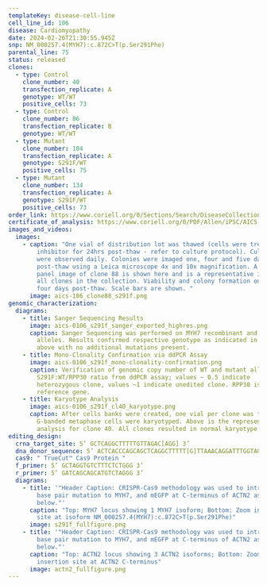 ```yaml
---
templateKey: disease-cell-line
cell_line_id: 106
disease: Cardiomyopathy
date: 2024-02-26T21:30:55.945Z
snp: NM_000257.4(MYH7):c.872C>T(p.Ser291Phe)
parental_line: 75
status: released
clones:
  - type: Control
    clone_number: 40
    transfection_replicate: A
    genotype: WT/WT
    positive_cells: 73
  - type: Control
    clone_number: 86
    transfection_replicate: B
    genotype: WT/WT
  - type: Mutant
    clone_number: 104
    transfection_replicate: A
    genotype: S291F/WT
    positive_cells: 75
  - type: Mutant
    clone_number: 134
    transfection_replicate: A
    genotype: S291F/WT
    positive_cells: 73
order_link: https://www.coriell.org/0/Sections/Search/DiseaseCollection_Detail.aspx?Ref=AICS-0106&Product=CiPSC&PgId=166
certificate_of_analysis: https://www.coriell.org/0/PDF/Allen/iPSC/AICS-0106_CofA.pdf
images_and_videos:
  images:
    - caption: "One vial of distribution lot was thawed (cells were treated with ROCK
        inhibitor for 24hrs post-thaw - refer to culture protocol). Cultures
        were observed daily. Colonies were imaged one, four and five days
        post-thaw using a Leica microscope 4x and 10x magnification. A four
        panel image of clone 88 is shown here and is a representative image for
        all clones in the collection. Viability and colony formation one day and
        four days post-thaw. Scale bars are shown. "
      image: aics-106_clone88_s291f.png
genomic_characterization:
  diagrams:
    - title: Sanger Sequencing Results
      image: aics-0106_s291f_sanger_exported_highres.png
      caption: Sanger Sequencing was performed on MYH7 recombinant and wildtype
        alleles. Results confirmed respective genotype as indicated in table
        above with no additional mutations present. 
    - title: Mono-Clonality Confirmation via ddPCR Assay
      image: aics-0106_s291f_mono-clonality-confirmation.png
      caption: Verification of genomic copy number of WT and mutant alleles.
        S291F:WT/RPP30 ratio from ddPCR assay; values ~ 0.5 indicate
        heterozygous clone, values ~1 indicate unedited clone. RPP30 is known 2n
        reference gene. 
    - title: Karyotype Analysis
      image: aics-0106_s291f_cl40_karyotype.png
      caption: After cells banks were created, one vial per clone was thawed and 30
        G-banded metaphase cells were karyotyped. Above is the representative
        analysis for clone 40. All clones resulted in normal karyotype.
editing_design:
  crna_target_site: 5’ GCTCAGGCTTTTTGTTAGAC[AGG] 3’
  dna_donor_sequence: 5’ ACTCACCCAGCAGCTCAGGCTTTTT[G]TTAAACAGGATTTGGTAG AAAATGTGATAATCT 3’
  cas9: " TrueCut™ Cas9 Protein "
  f_primer: 5’ GCTAGGTGTCTTTCTCTGGG 3’
  r_primer: 5’ GATCAGCAGCATGTCTAGGG 3’
  diagrams:
    - title: '"Header Caption: CRISPR-Cas9 methodology was used to introduce a single
        base pair mutation to MYH7, and mEGFP at C-terminus of ACTN2 as shown
        below."'
      caption: "Top: MYH7 locus showing 1 MYH7 isoform; Bottom: Zoom in on mutation
        site at isoform NM_000257.4(MYH7):c.872C>T(p.Ser291Phe)"
      image: s291f_fullfigure.png
    - title: '"Header Caption: CRISPR-Cas9 methodology was used to introduce a single
        base pair mutation to MYH7, and mEGFP at C-terminus of ACTN2 as shown
        below."'
      caption: "Top: ACTN2 locus showing 3 ACTN2 isoforms; Bottom: Zoom in on mEGFP
        insertion site at ACTN2 C-terminus"
      image: actn2_fullfigure.png
---
```

